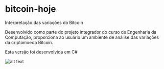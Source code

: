 # bitcoin-hoje
Interpretação das variações do Bitcoin

Desenvolvido como parte do projeto integrador do curso de Engenharia da Computação, proporciona ao usuário um ambiente de análise das variações da criptomoeda Bitcoin.

Esta versão foi desenvolvida em C#

![alt text](https://drive.google.com/open?id=1FrXWF2gIDr3ayflcB9M8BEpi_7sHLXba)
